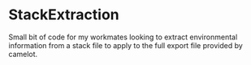 # StackExtraction
Small bit of code for my workmates looking to extract environmental information from a stack file to apply to the full export file provided by camelot.
